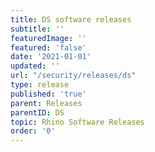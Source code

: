 ```yaml
---
title: DS software releases
subtitle: ''
featuredImage: ''
featured: 'false'
date: '2021-01-01'
updated: ''
url: "/security/releases/ds"
type: release
published: 'true'
parent: Releases
parentID: DS
topic: Rhino Software Releases
order: '0'
---
```

